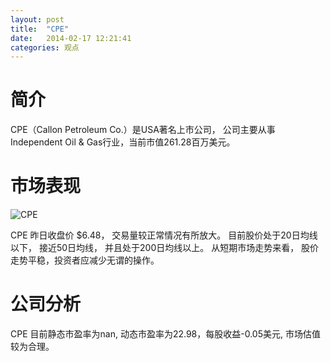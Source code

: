 ```yaml
---
layout: post
title:  "CPE"
date:   2014-02-17 12:21:41
categories: 观点
---
```


# 简介
CPE（Callon Petroleum Co.）是USA著名上市公司，
公司主要从事Independent Oil & Gas行业，当前市值261.28百万美元。

# 市场表现

![CPE](http://finviz.com/chart.ashx?t=CPE&ty=c&ta=1&p=d&s=l)

CPE 昨日收盘价 $6.48，
交易量较正常情况有所放大。
目前股价处于20日均线以下，
接近50日均线，
并且处于200日均线以上。
从短期市场走势来看，
股价走势平稳，投资者应减少无谓的操作。

# 公司分析
CPE 目前静态市盈率为nan, 动态市盈率为22.98，每股收益-0.05美元,
市场估值较为合理。

